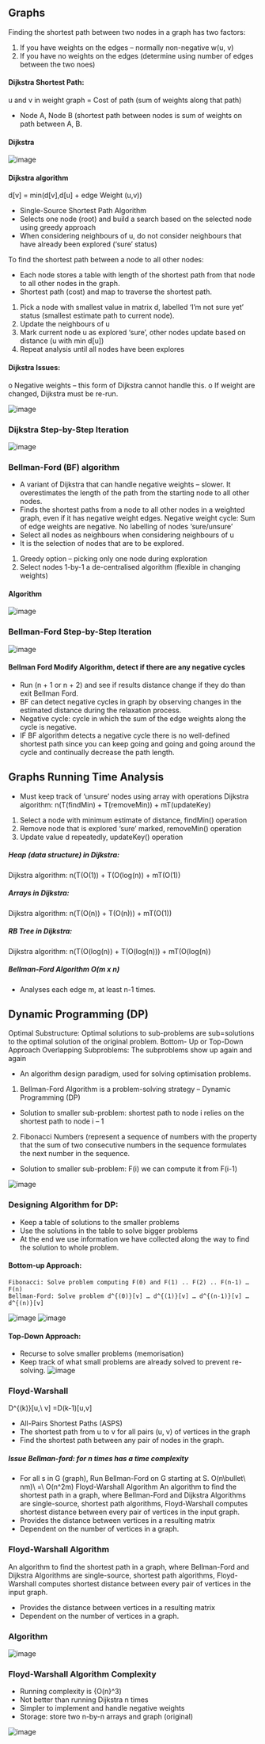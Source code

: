 ## Graphs
Finding the shortest path between two nodes in a graph has two factors:
1.	If you have weights on the edges – normally non-negative w(u, v)
2.	If you have no weights on the edges (determine using number of edges between the two noes)

#### Dijkstra Shortest Path:
u and v in weight graph = Cost of path (sum of weights along that path)
-	Node A, Node B (shortest path between nodes is sum of weights on path between A, B.
  
#### Dijkstra
![image](https://github.com/leakydishes/advanced_algorithms/assets/79079577/e294932c-4bce-455e-a9de-7275f358cbb9)

#### Dijkstra algorithm 
d[v] = min(d[v],d[u] + edge Weight (u,v))

- Single-Source Shortest Path Algorithm
- Selects one node (root) and build a search based on the selected node using greedy approach
- When considering neighbours of u, do not consider neighbours that have already been explored (‘sure’ status)

To find the shortest path between a node to all other nodes:
-	Each node stores a table with length of the shortest path from that node to all other nodes in the graph. 
-	Shortest path (cost) and map to traverse the shortest path. 
1.	Pick a node with smallest value in matrix d, labelled ‘I’m not sure yet’ status (smallest estimate path to current node). 
2.	Update the neighbours of u
3.	Mark current node u as explored ‘sure’, other nodes update based on distance (u with min d[u])
4.	Repeat analysis until all nodes have been explores

#### Dijkstra Issues: 
o	Negative weights – this form of Dijkstra cannot handle this.
o	If weight are changed, Dijkstra must be re-run. 

![image](https://github.com/leakydishes/advanced_algorithms/assets/79079577/c78dad9f-9d13-41ff-a7a8-1659fdb34dd7)

### Dijkstra Step-by-Step Iteration
![image](https://github.com/leakydishes/advanced_algorithms/assets/79079577/8744afdc-cd18-4929-b69d-b0516e686d72)

### Bellman-Ford (BF) algorithm 
-	A variant of Dijkstra that can handle negative weights – slower. It overestimates the length of the path from the starting node to all other nodes. 
-	Finds the shortest paths from a node to all other nodes in a weighted graph, even if it has negative weight edges. Negative weight cycle: Sum of edge weights are negative. No labelling of nodes ‘sure/unsure’
-	Select all nodes as neighbours when considering neighbours of u
-	It is the selection of nodes that are to be explored. 
1. Greedy option – picking only one node during exploration
2. Select nodes 1-by-1 a de-centralised algorithm (flexible in changing weights)

#### Algorithm
![image](https://github.com/leakydishes/advanced_algorithms/assets/79079577/8eb49d48-ac31-401e-b0b8-1fa409687434)

### Bellman-Ford Step-by-Step Iteration
![image](https://github.com/leakydishes/advanced_algorithms/assets/79079577/c857eeb4-e9fe-4d36-8f7d-e4c08eb1f70c)


#### Bellman Ford Modify Algorithm, detect if there are any negative cycles
-	Run (n + 1 or n + 2) and see if results distance change if they do than exit Bellman Ford.
-	BF can detect negative cycles in graph by observing changes in the estimated distance during the relaxation process. 
-	Negative cycle: cycle in which the sum of the edge weights along the cycle is negative. 
-	IF BF algorithm detects a negative cycle there is no well-defined shortest path since you can keep going and going and going around the cycle and continually decrease the path length. 

## Graphs Running Time Analysis
-	Must keep track of ‘unsure’ nodes using array with operations
Dijkstra algorithm: n(T(findMin) + T(removeMin)) + mT(updateKey)
1.	Select a node with minimum estimate of distance, findMin() operation
2.	Remove node that is explored ‘sure’ marked, removeMin() operation
3.	Update value d repeatedly, updateKey() operation

##### Heap (data structure) in Dijkstra:
Dijkstra algorithm: n(T(O(1)) + T(O(log(n)) + mT(O(1))

##### Arrays in Dijkstra:
Dijkstra algorithm: n(T(O(n)) + T(O(n))) + mT(O(1))

##### RB Tree in Dijkstra:
Dijkstra algorithm: n(T(O(log(n)) + T(O(log(n))) + mT(O(log(n))

##### Bellman-Ford Algorithm O(m x n)
* Analyses each edge m, at least n-1 times.

## Dynamic Programming (DP)
Optimal Substructure: Optimal solutions to sub-problems are sub=solutions to the optimal solution of the original problem. Bottom- Up or Top-Down Approach
Overlapping Subproblems: The subproblems show up again and again
-	An algorithm design paradigm, used for solving optimisation problems.
1.	Bellman-Ford Algorithm is a problem-solving strategy – Dynamic Programming (DP)
-	Solution to smaller sub-problem: shortest path to node i relies on the shortest path to node i – 1

2.	Fibonacci Numbers (represent a sequence of numbers with the property that the sum of two consecutive numbers in the sequence formulates the next number in the sequence. 
-	Solution to smaller sub-problem: F(i) we can compute it from F(i-1)

![image](https://github.com/leakydishes/advanced_algorithms/assets/79079577/12927a7f-99ef-4c7c-8040-9d507860b28d)


### Designing Algorithm for DP:
-	Keep a table of solutions to the smaller problems
-	Use the solutions in the table to solve bigger problems
-	At the end we use information we have collected along the way to find the solution to whole problem. 

#### Bottom-up Approach:
	Fibonacci: Solve problem computing F(0) and F(1) .. F(2) .. F(n-1) … F(n)
	Bellman-Ford: Solve problem d^{(0)}[v] … d^{(1)}[v] … d^{(n-1)}[v] … d^{(n)}[v]

![image](https://github.com/leakydishes/advanced_algorithms/assets/79079577/4ee3aa1f-0007-427f-8fa1-badcd5053f7b)
![image](https://github.com/leakydishes/advanced_algorithms/assets/79079577/3566e67b-748b-4855-a020-61cec32dc5f2)

#### Top-Down Approach:
-	Recurse to solve smaller problems (memorisation)
-	Keep track of what small problems are already solved to prevent re-solving. 
![image](https://github.com/leakydishes/advanced_algorithms/assets/79079577/6a281acf-82fe-4572-85b0-65a2eaf6d2b4)


### Floyd-Warshall 
D^{(k)}[u,\ v] =D(k-1)[u,v]
- All-Pairs Shortest Paths (ASPS)
- The shortest path from u to v for all pairs (u, v)  of vertices in the graph
- Find the shortest path between any pair of nodes in the graph.

##### Issue Bellman-ford: for n times has a time complexity
- For all s in G (graph), Run Bellman-Ford on G starting at S. O(n\bullet\ nm)\ =\ O(n^2m)
Floyd-Warshall Algorithm
An algorithm to find the shortest path in a graph, where Bellman-Ford and Dijkstra Algorithms are single-source, shortest path algorithms, Floyd-Warshall computes shortest distance between every pair of vertices in the input graph. 
-	Provides the distance between vertices in a resulting matrix
-	Dependent on the number of vertices in a graph.

### Floyd-Warshall Algorithm
An algorithm to find the shortest path in a graph, where Bellman-Ford and Dijkstra Algorithms are single-source, shortest path algorithms, Floyd-Warshall computes shortest distance between every pair of vertices in the input graph. 
-	Provides the distance between vertices in a resulting matrix
-	Dependent on the number of vertices in a graph.
  
### Algorithm
![image](https://github.com/leakydishes/advanced_algorithms/assets/79079577/324389a6-91da-4b73-a11f-d9c6dcb64373)


### Floyd-Warshall Algorithm Complexity
- Running complexity is {O(n}^3)
- Not better than running Dijkstra n times
- Simpler to implement and handle negative weights
- Storage: store two n-by-n arrays and graph (original)

![image](https://github.com/leakydishes/advanced_algorithms/assets/79079577/4f0471c8-2dd8-4d83-92a5-5ee4773a804c)


